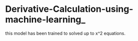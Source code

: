 # Derivative-Calculation-using-machine-learning_
this model has been trained to solved up to x^2 equations.

